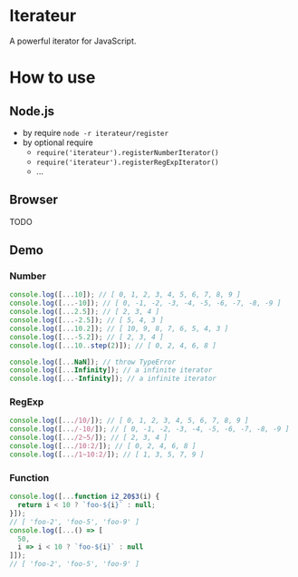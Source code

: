 # Iterateur

A powerful iterator for JavaScript.

# How to use

## Node.js

* by require `node -r iterateur/register`
* by optional require
  * `require('iterateur').registerNumberIterator()`
  * `require('iterateur').registerRegExpIterator()`
  * ...

## Browser

TODO

## Demo

### Number
```js
console.log([...10]); // [ 0, 1, 2, 3, 4, 5, 6, 7, 8, 9 ]
console.log([...-10]); // [ 0, -1, -2, -3, -4, -5, -6, -7, -8, -9 ]
console.log([...2.5]); // [ 2, 3, 4 ]
console.log([...-2.5]); // [ 5, 4, 3 ]
console.log([...10.2]); // [ 10, 9, 8, 7, 6, 5, 4, 3 ]
console.log([...-5.2]); // [ 2, 3, 4 ]
console.log([...10..step(2)]); // [ 0, 2, 4, 6, 8 ]

console.log([...NaN]); // throw TypeError
console.log([...Infinity]); // a infinite iterator
console.log([...-Infinity]); // a infinite iterator
```

### RegExp
```js
console.log([.../10/]); // [ 0, 1, 2, 3, 4, 5, 6, 7, 8, 9 ]
console.log([.../-10/]); // [ 0, -1, -2, -3, -4, -5, -6, -7, -8, -9 ]
console.log([.../2~5/]); // [ 2, 3, 4 ]
console.log([.../10:2/]); // [ 0, 2, 4, 6, 8 ]
console.log([.../1~10:2/]); // [ 1, 3, 5, 7, 9 ]
```

### Function
```js
console.log([...function i2_20$3(i) {
  return i < 10 ? `foo-${i}` : null;
}]);
// [ 'foo-2', 'foo-5', 'foo-9' ]
console.log([...() => [
  50,
  i => i < 10 ? `foo-${i}` : null
]]);
// [ 'foo-2', 'foo-5', 'foo-9' ]
```
